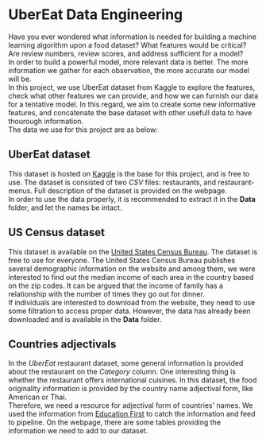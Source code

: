 # UberEat Data Engineering  

Have you ever wondered what information is needed for building a machine learning algorithm upon a food dataset? What features would be critical? Are review numbers, review scores, and address sufficient for a model?  
In order to build a powerful model, more relevant data is better. The more information we gather for each observation, the more accurate our model will be.  
In this project, we use UberEat dataset from Kaggle to explore the features, check what other features we can provide, and how we can furnish our data for a tentative model. In this regard, we aim to create some new informative features, and concatenate the base dataset with other usefull data to have thourough information.  
The data we use for this project are as below:  

## UberEat dataset  

This dataset is hosted on [Kaggle](https://www.kaggle.com/datasets/ahmedshahriarsakib/uber-eats-usa-restaurants-menus) is the base for this project, and is free to use. The dataset is consisted of two *CSV* files: restaurants, and restaurant-menus. Full description of the dataset is provided on the webpage.  
In order to use the data properly, it is recommended to extract it in the **Data** folder, and let the names be intact. 

## US Census dataset  

This dataset is available on the [United States Census Bureau](https://data.census.gov/). The dataset is free to use for everyone. The United States Census Bureau publishes several demographic information on the website and among them, we were interested to find out the median income of each area in the country based on the zip codes. It can be argued that the income of family has a relationship with the number of times they go out for dinner.  
If individuals are interested to download from the website, they need to use some filtration to access proper data. However, the data has already been downloaded and is available in the **Data** folder.  

## Countries adjectivals  

In the *UberEat* restaurant dataset, some general information is provided about the restaurant on the *Category* column. One interesting thing is whether the restaurant offers international cuisines. In this dataset, the food originality information is provided by the country name adjectival form, like American or Thai.  
Therefore, we need a resource for adjectival form of countries' names. We used the information from [Education First](https://www.ef.com/wwen/english-resources/english-grammar/nationalities/) to catch the information and feed to pipeline. On the webpage, there are some tables providing the information we need to add to our dataset.  
